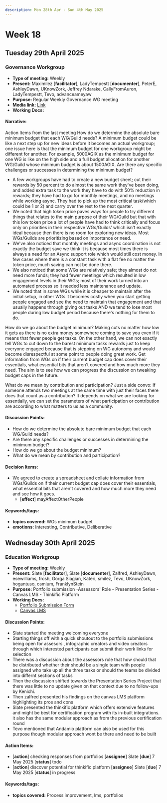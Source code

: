 ```yaml
---
description: Mon 28th Apr - Sun 4th May 2025
---
```


# Week 18

## Tuesday 29th April 2025

### Governance Workgroup

- **Type of meeting:** Weekly
- **Present:** Maximilez [**facilitator**], LadyTempestt [**documenter**], PeterE, AshleyDawn, UKnowZork, Jeffrey Ndarake, CallyFromAuron, LadyTempestt, Tevo, advanceameyaw
- **Purpose:** Regular Weekly Governance WG meeting
- **Media link:** [Link](https://app.read.ai/analytics/meetings/01JT0X140QS56W6NATFDVVDPSH?utm_source=Share_CopyLink)
- **Working Docs:**

#### Narrative:
Action Items from the last meeting 
How do we determine the absolute bare minimum budget that each WG/Guild needs? A minimum budget could be like a next step up for new ideas before it becomes an actual workgroup; one issue here is that the minimum budget for one workgroup might be different for another. For example, 5000AGIX as the minimum budget for one WG is like on the high side and a full budget allocation for another WG/Guild whose minimum budget is about 1500AGIX.
Are there any specific challenges or successes in determining the minimum budget?
- A few workgroups have had to create a new budget sheet; cut their rewards by 50 percent to do almost the same work they've been doing, and added extra task to the work they have to do with 50% reduction in rewards; they have had to go for monthly meetings, and no meetings while working async. They had to pick up the most critical task(which could be 1 or 2) and carry over the rest to the next quarter.
- We noted that high token price paves ways for people to try different things that relates to the main purpose of their WG/Guild but that with this low token price a lot of people have had to think critically and focus only on priorities in their respective WGs/Guilds’ which isn't exactly ideal because then there is no room for exploring new ideas. Most WGs/Guilds are prioritizing based on importance or need.
- We've also noticed that monthly meetings and async coordination is not exactly the budget save we think it is because most times there is always a need for an Async support role which would still cost money.
In few cases where there is a constant task with a flat fee no matter the token price, much saving can not be done there.
- We also noticed that some WGs are relatively safe; they almost do not need more funds; they had fewer meetings which resulted in low engagement levels in their WGs; most of their work turned into an automated process so it needed less maintenance and update. 
- We noted that in some WGs while it is cheaper to maintain after the initial setup, in other WGs it becomes costly when you start getting people engaged and see the need to maintain that engagement and that usually happens through giving out tasks AND we tend to lose most people during low budget period because there's nothing for them to do.

How do we go about the budget minimum?
Making cuts no matter how low it gets as there is no extra money somewhere coming to save you even if it means that fewer people get tasks. On the other hand, we can not exactly tell WGs to cut down to the barest minimum tasks rewards just to keep everyone engaged because that is stepping on WG autonomy and would become disrespectful at some point to people doing great work.
Get information from WGs on if their current budget cap does cover their essentials, what essential bits that aren't covered and how much more they need. The aim is to see how we can progress the discussion on tweaking budget caps in the future.

What do we mean by contribution and participation? Just a side convo: If someone attends two meetings at the same time with just their faces there does that count as a contribution? It depends on what we are looking for essentially, we can set the parameters of what participation or contribution are according to what matters to us as a community.



#### Discussion Points:
- How do we determine the absolute bare minimum budget that each WG/Guild needs?
- Are there any specific challenges or successes in determining the minimum budget?
- How do we go about the budget minimum?
- What do we mean by contribution and participation? 

#### Decision Items:
- We agreed to create a spreadsheet and collate information from WGs/Guilds on if their current budget cap does cover their essentials, what essential bits that aren't covered and how much more they need and see how it goes.
  - [**effect**] mayAffectOtherPeople

#### Keywords/tags:
- **topics covered:** WGs minimum budget
- **emotions:** Interesting, Contributive, Deliberative
## Wednesday 30th April 2025

### Education Workgroup

- **Type of meeting:** Weekly
- **Present:** Slate [**facilitator**], Slate [**documenter**], Zalfred, AshleyDawn, esewilliams, frosh, Gorga Siagian, Kateri, smilez, Tevo, UKnowZork, hogantuso, osmium, FranklynStein
- **Purpose:** Portfolio submission -Assessors' Role - Presentation Series - Canvas LMS - Thinkific Platform 
- **Working Docs:**
  - [Portfolio Submission Form](https://forms.gle/XwpxAoYAJKqcfBgV8)
  - [Canvas LMS](https://docs.google.com/document/d/1_LDNyY92IMi-LEQ4XiescWLXxZN4EI7fl8KqxswJIPs/edit?usp=sharing)

#### Discussion Points:
- Slate started the meeting welcoming everyone 
- Starting things off with a quick shoutout to the portfolio submissions being open for assesors , infographic creators and video creators through which interested participants can submit their work links for selection 
- There was a discussion about the assessors role that how should that be distributed whether their should be a single team with people assigned who take up all the three tasks or should the teams be divided into differnt sections of tasks 
- Then the discussion shifted towards the Presentation Series Project that there was little to no update given on that context due to no follow-ups by Kenichi.
- Then zalfred presented his findings on the canvas LMS platform highlighting its pros and cons
- Slate presented the thinkific platform which offers extensive features and might be best for certification program with its in-built integrations.
it also has the same modular approach as from the previous certification round 
- Tevo mentioned that Andamio platform can also be used for this purpose though modular approach wont be there and need to be built 

#### Action Items:
- [**action**] checking responses from portfolios [**assignee**] Slate [**due**] 7 May 2025 [**status**] todo
- [**action**] discover potential for thinkific platform [**assignee**] Slate [**due**] 7 May 2025 [**status**] in progress

#### Keywords/tags:
- **topics covered:**  Process improvement, lms, portfolios